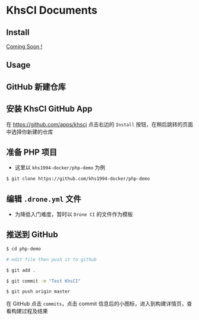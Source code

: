 # KhsCI Documents

## Install

[Coming Soon !](https://github.com/khs1994-php/khsci/blob/master/docs/install.md)

## Usage

## GitHub 新建仓库

## 安装 KhsCI GitHub App

在 https://github.com/apps/khsci 点击右边的 `Install` 按钮，在稍后跳转的页面中选择你新建的仓库

## 准备 PHP 项目

* 这里以 `khs1994-docker/php-demo` 为例

```bash
$ git clone https://github.com/khs1994-docker/php-demo
```

## 编辑 `.drone.yml` 文件

* 为降低入门难度，暂时以 `Drone CI` 的文件作为模板

## 推送到 GitHub

```bash
$ cd php-demo

# edit file then push it to github

$ git add .

$ git commit -m "Test KhsCI"

$ git push origin master
```

在 GitHub 点击 `commits`，点击 commit 信息后的小图标，进入到构建详情页，查看构建过程及结果
